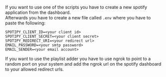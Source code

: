 If you want to use one of the scripts you have to create a new spotify application from the dashboard. <br>
Afterwards you have to create a new file called `.env` where you have to paste the following:

```
SPOTIPY_CLIENT_ID=<your client id>
SPOTIPY_CLIENT_SECRET=<your client secret>
SPOTIPY_REDIRECT_URI=<your redirect url>
EMAIL_PASSWORD=<your smtp password>
EMAIL_SENDER=<your email account>
```

If you want to use the playlist adder you have to use ngrok to point to a random port on your system and add the ngrok url on the spotify dashboard to your allowed redirect urls.